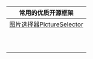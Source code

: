 | 常用的优质开源框架                                           |
| ------------------------------------------------------------ |
| [图片选择器PictureSelector](https://github.com/LuckSiege/PictureSelector) |
|                                                              |
|                                                              |
|                                                              |
|                                                              |
|                                                              |
|                                                              |
|                                                              |
|                                                              |
|                                                              |
|                                                              |

